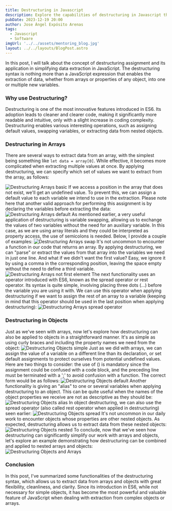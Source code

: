 ```yaml
---
title: Destructuring in Javascript
description: Explore the capabilities of destructuring in Javascript through this introduction. Learn how to optimize your code and improve readability with this essential ES6 feature, enabling efficient variable assignment from both arrays and objects.
pubDate: 2023-12-19 20:00
author: Jose Ángel Expósito Arenas
tags:
  - Javascript
  - Software
imgUrl: '../../assets/mentoring_blog.jpg'
layout: ../../layouts/BlogPost.astro
---
```


In this post, I will talk about the concept of destructuring assignment and its application in simplifying data extraction in JavaScript. The destructuring syntax is nothing more than a JavaScript expression that enables the extraction of data, whether from arrays or properties of any object, into one or multiple new variables.

### Why use Destructuring?

Destructuring is one of the most innovative features introduced in ES6. Its adoption leads to cleaner and clearer code, making it significantly more readable and intuitive, only with a slight increase in coding complexity. Destructuring enables various interesting operations, such as assigning default values, swapping variables, or extracting data from nested objects.

### Destructuring in Arrays

There are several ways to extract data from an array, with the simplest being something like ```let data = array[0]```. While effective, it becomes more complicated when extracting multiple values at once. By applying destructuring, we can specify which set of values we want to extract from the array, as follows:

![Destructuring Arrays basic](../../assets/blogpost-2/destructuring_1.png)
If we access a position in the array that does not exist, we'll get an undefined value. To prevent this, we can assign a default value to each variable we intend to use in the extraction. Please note here that another valid approach for performing this assignment is by declaring the variables before extracting the data:
![Destructuring Arrays default](../../assets/blogpost-2/destructuring_2.png)
As mentioned earlier, a very useful application of destructuring is variable swapping, allowing us to exchange the values of two variables without the need for an auxiliary variable. In this case, as we are using array literals and they could be interpreted as property access, the use of semicolons is needed. Below, I provide a couple of examples:
![Destructuring Arrays swap](../../assets/blogpost-2/destructuring_3.png)
It's not uncommon to encounter a function in our code that returns an array. By applying destructuring, we can "parse" or extract the values from that array into the variables we need in just one line. And what if we didn't want the first value? Easy, we ignore it by using a comma in the corresponding position, leaving the space empty without the need to define a third variable.
![Destructuring Arrays not first element](../../assets/blogpost-2/destructuring_4.png)
The next functionality uses an operator introduced with ES6, known as the spread operator or rest operator. Its syntax is quite simple, involving placing three dots (...) before the variable you are using it with. We can use this operator when applying destructuring if we want to assign the rest of an array to a variable (keeping in mind that this operator should be used in the last position when applying destructuring):
![Destructuring Arrays spread operator](../../assets/blogpost-2/destructuring_5.png)

### Destructuring in Objects

Just as we've seen with arrays, now let's explore how destructuring can also be applied to objects in a straightforward manner. It's as simple as using curly braces and including the property names we need from the object:
![Destructuring Objects simple](../../assets/blogpost-2/destructuring_6.png)
Just as we did with arrays, we can assign the value of a variable on a different line than its declaration, or set default assignments to protect ourselves from potential undefined values. Here are two things to consider: the use of () is mandatory since the assignment could be confused with a code block, and the preceding line must be terminated with a ';' to avoid confusion with a function. The correct form would be as follows:
![Destructuring Objects default](../../assets/blogpost-2/destructuring_7.png)
Another functionality is giving an "alias" to one or several variables when applying destructuring to an object. This can be quite useful when the names of the object properties we receive are not as descriptive as they should be:
![Destructuring Objects alias](../../assets/blogpost-2/destructuring_8.png)
In object destructuring, we can also use the spread operator (also called rest operator when applied in destructuring) seen earlier:
![Destructuring Objects spread](../../assets/blogpost-2/destructuring_9.png)
It's not uncommon in our daily work to encounter objects whose properties are other nested objects. As expected, destructuring allows us to extract data from these nested objects:
![Destructuring Objects nested](../../assets/blogpost-2/destructuring_10.png)
To conclude, now that we've seen how destructuring can significantly simplify our work with arrays and objects, let's explore an example demonstrating how destructuring can be combined and applied to nested arrays and objects:
![Destructuring Objects and Arrays](../../assets/blogpost-2/destructuring_11.png)

### Conclusion

In this post, I've summarized some functionalities of the destructuring syntax, which allows us to extract data from arrays and objects with great flexibility, cleanliness, and clarity. Since its introduction in ES6, while not necessary for simple objects, it has become the most powerful and valuable feature of JavaScript when dealing with extraction from complex objects or arrays.


